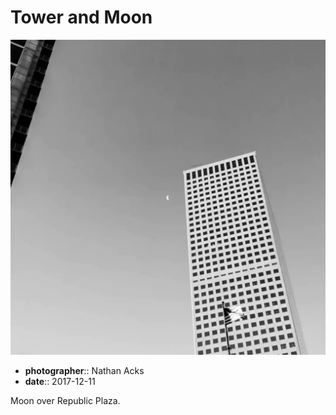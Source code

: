 # Tower and Moon

![A black-and-white photo of a tall white building with the crescent Moon near its peak](assets/2017-12-11-tower-and-moon.webp)

* **photographer**:: Nathan Acks
* **date**:: 2017-12-11

Moon over Republic Plaza.
